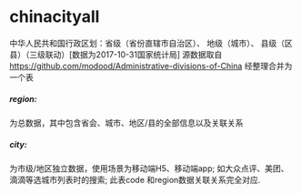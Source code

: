# chinacityall
中华人民共和国行政区划：省级（省份直辖市自治区）、 地级（城市）、 县级（区县）（三级联动）[数据为2017-10-31国家统计局] 源数据取自 https://github.com/modood/Administrative-divisions-of-China 经整理合并为一个表



##### region:
为总数据，其中包含省会、城市、地区/县的全部信息以及关联关系


##### city:
为市级/地区独立数据，使用场景为移动端H5、移动端app;
如大众点评、美团、滴滴等选城市列表时的搜索;
此表code 和region数据关联关系完全对应.

